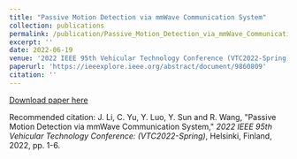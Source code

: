 ```yaml
---
title: "Passive Motion Detection via mmWave Communication System"
collection: publications
permalink: /publication/Passive_Motion_Detection_via_mmWave_Communication_System
excerpt: ''
date: 2022-06-19
venue: '2022 IEEE 95th Vehicular Technology Conference (VTC2022-Spring)'
paperurl: 'https://ieeexplore.ieee.org/abstract/document/9860809'
citation: ''
---
```



[Download paper here](http://yfsun0327.github.io/files/Passive_Motion_Detection_via_mmWave_Communication_System.pdf)

Recommended citation: J. Li, C. Yu, Y. Luo, Y. Sun and R. Wang, "Passive Motion Detection via mmWave Communication System," <i>2022 IEEE 95th Vehicular Technology Conference: (VTC2022-Spring)</i>, Helsinki, Finland, 2022, pp. 1-6.

